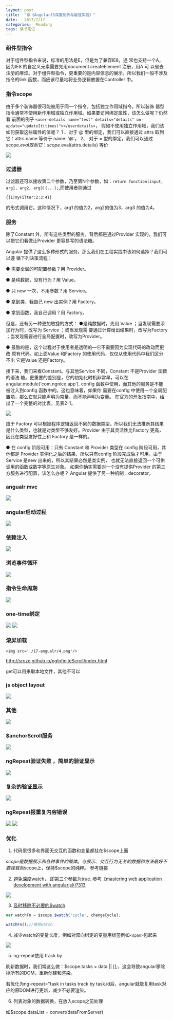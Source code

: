 ```yaml
---
layout: post
title:  "读《AngularJS深度剖析与最佳实践》"
date:   2017/7/17 
categories:  Reading 
tags: 读书笔记
---
```



### 组件型指令
对于组件型指令来说，标准的用法是E，但是为了兼容IE8，通
常也支持一个A，因为IE8 的自定义元素需要先用document.createElement 注册，用A 可
以省去注册的麻烦。对于组件型指令，更重要的是内容信息的展示，所以我们一般不涉及指令的link 函数，而应该尽量地将业务逻辑放置在Controller 中。

### 指令scope
由于多个装饰器很可能被用于同一个指令，包括独立作用域指令，所以装饰
器型指令通常不使用新作用域或独立作用域。如果要访问绑定属性，该怎么做呢？仍然看
前面的例子
``<user-details name="test" details="details" on-update="updateIt(times)"></userdetails>``，
假如不使用独立作用域，我们该如何获取这些属性的值呢？
1 、对于 @ 型的绑定，我们可以直接通过 attrs 取到它：attrs.name 等价于 name: '@'。
2、 对于 = 型的绑定，我们可以通过 scope.$eval 取到它：scope.$eval(attrs.details) 等价

 <img src='./17-angualr/2.png'/>

### 过滤器
过滤器还可以接收第二个参数，乃至第N个参数，如：``return function(input, arg1, arg2, arg3){...};``,而使用者则通过
```
{{1|myFilter:2:3:4}}
```
的形式调用它。这种情况下，arg1 的值为2，arg2的值为3，arg3 的值为4。

### 服务
除了Constant 外，所有这些类型的服务，背后都是通过Provider 实现的，我们可以把它们看做让Provider 更容易写的语法糖。

Angular 提供了这么多种形式的服务，那么我们在工程实践中该如何选择？我们可以遵
循下列决策流程：

● 需要全局的可配置参数？用 Provider。

● 是纯数据，没有行为？用 Value。

● 只 new 一次，不用参数？用 Service。

● 拿到类，我自己 new 出实例？用 Factory。

● 拿到函数，我自己调用？用 Factory。

但是，还有另一种更加敏捷的方式：
●是纯数据时，先用 Value ；当发现需要添加行为时，改写为 Service ；或当发现需
要通过计算给出结果时，改写为Factory ；当发现需要进行全局配置时，改写为Provider。

● 最酷的是，这个过程对于使用者是透明的—它不需要因为实现代码的改动而更改
原有代码。如上面Value 和Factory 的使用代码，仅仅从使用代码中我们区分不出
它是Value 还是Factory。

接下来，我们来看Constant。与其他Service 不同，Constant 不是Provider 函数的语法
糖。更重要的差别是，它的初始化时机非常早，可以在angular.module('com.ngnice.app').
config 函数中使用，而其他的服务是不能被注入到config 函数中的。这也意味着，如果你
需要在config 中使用一个全局配置项，那么它就只能声明为常量，而不能声明为变量。
在官方的开发指南中，给出了一个完整的对比表，见表2-1。

 <img src='./17-angualr/service-kind.png'/>
 
由于 Factory 可以根据程序逻辑返回不同的数据类型，所以我们无法推断其结果是什么类型，也就是对类型不够友好。Provider 由于其灵活性比Factory 更高，因此在类型友好性上和
Factory 是一样的。

● 在 config 阶段可用：只有 Constant 和 Provider 类型在 config 阶段可用，其他都是
Provider 实例化之后的结果，所以只有config 阶段完成后才可用。由于Service 是new 出来的，所以其结果必然是类实例，
也就无法直接返回一个可供调用的函数或数字等原生对象。
如果你确实需要对一个没有提供Provider 的第三方服务进行配置，该怎么办呢？
Angular 提供了另一种机制：decorator。

### angualr mvc
   <img src='./17-angualr/mvc.png'/>

### angular启动过程
   <img src='./17-angualr/start-process.png'/>

### 依赖注入
   <img src='./17-angualr/1.png'/>

### 浏览事件循环
   <img src='./17-angualr/event-loop.png'/>

### 指令生命周期
   <img src='./17-angualr/directive-life-cycle.png'/>

### one-time绑定
   <img src='./17-angualr/3.png'/>
   <img src='./17-angualr/4.png'/>

### 滚屏加载
    <img src='./17-angualr/4.png'/>

<a href="http://sroze.github.io/ngInfiniteScroll/index.html" target="_blank">http://sroze.github.io/ngInfiniteScroll/index.html</a>

get可以用来取本地文件，其他不可以

### js object layout
 <img src='./17-angualr/js-obj-layout.png'/>
    
### 其他
   <img src='./17-angualr/7.png'/>


### $anchorScroll服务
   <img src='./17-angualr/8.png'/>

### ngRepeat验证失败 ，简单的验证显示
  <img src='./17-angualr/9.png'/>

### 复杂的验证显示
  <img src='./17-angualr/10.png'/>

### ngRepeat报重复内容错误
  <img src='./17-angualr/11.png'/>
   <img src='./17-angualr/12.png'/>


### 优化
  1. 代码里很多和界面无交互的函数和变量都挂在$scope上面

  $scope是数据展示和各种事件的载体。与展示、交互行为无关的数据和方法最好不要挂载到$scope上，保持$scope的纯粹。
  参考链接
  <a href="https://github.com/atian25/blog/issues/5" target="_blank">

  2. 避免深度watch， 即第三个参数为true.
  参考《mastering web application development with angularjs》 P313
  <img src="./17-angualr/avoid-deep-watch.png">

  3. 及时移除不必要的$watch

  ```javascript
  var watchFn = $scope.$watch('cycle', changeCycle);

  watchFn();//移除watch
  ```

  4. 减少watch的变量长度，例如对双向绑定的变量用标签例如``<span>``包起来
 
   <img src='./17-angualr/shorten-watch.png'/>

  5. ng-repeat使用 track by

  刷新数据时，我们常这么做：$scope.tasks = data || [];，这会导致angular移除掉所有的DOM，重新创建和渲染。

  若优化为ng-repeat="task in tasks track by task.id后，angular就能复用task对应的原DOM进行更新，减少不必要渲染。

  6. 列表对象的数据转换，在放入scope之前处理

  如$scope.dataList = convert(dataFromServer)

